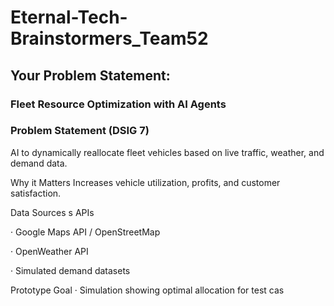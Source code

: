 # Eternal-Tech-Brainstormers_Team52
## Your Problem Statement:
### Fleet Resource Optimization with AI Agents
### Problem Statement (DSIG 7)

AI to dynamically reallocate fleet vehicles based on live traffic, weather, and demand data.

Why it Matters
Increases vehicle utilization, profits, and customer satisfaction.

Data Sources s APIs

·        Google Maps API / OpenStreetMap

·        OpenWeather API

·        Simulated demand datasets

Prototype Goal
·        Simulation showing optimal allocation for test cas
